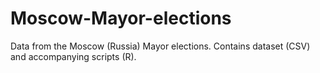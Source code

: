 # Moscow-Mayor-elections
Data from the Moscow (Russia) Mayor elections. Contains dataset (CSV) and accompanying scripts (R).
